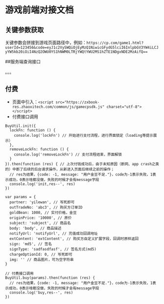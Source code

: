 # 游戏前端对接文档

## 关键参数获取

关键参数会拼接到游戏页面路径中，例如：`https://cp.com/game1.html?userId=123456&code=eyJ1c2VySWQiOjEyMzQ1NiwicGFydG5lciI6InlpbGV3YW4iLCJyYW5kb20iOiI4NzQ2OWU0YS1hNWM0LTRjYWQtYWU2MS1hZTE1NDgxNDE2MzAifQ==`

##服务端查询接口

。。。

## 付费

* 页面中引入：`<script src="https://zxbook-res.zhaoxitech.com/common/js/gamecpsdk.js" charset="utf-8"></script>`
* 付费接口调用

```
BuyUtil.init({
  lockFn: function () {
    console.log('lockFn') // 开始进行支付流程，进行界面锁定（loading等提示展示）
  },
  removeLockFn: function () {
    console.log('removeLockFn') // 支付流程结束，界面解锁
  }
}).then(function (res) { // 上次付钱成功后，由于未知原因（断网、app crash之类的）中断了后续的后台请求操作，从新进入页面后继续之前的操作；
  // res为结果，{code: -1, message: "用户金豆不足."}，code为-1表示失败，1表示成功，0表示啥都没做，失败的时候才会有message字段
  console.log('init,res--', res)
})

var params = {
  partner: 'yilewan', // 写死即可
  outTradeNo: 'abc3', // 购买方订单ID
  goldBean: 1000, // 实付价格，金豆
  originPrice: '10000', // 原价
  subject: 'subject', // 商品名
  body: 'body', // 商品描述
  notifyUrl: 'notifyUrl', // 充值成功回调地址
  extContent: 'extContent', // 购买方自定义扩展字段，回调时原样返回
  sign: 'md5', // 签名
  signType: 'sadfasdfasf', // 签名方式(md5)
  chargeOptionId: 0, // 写死即可
  img: '' // 商品图片，可为空字符串
}

// 付费接口调用
BuyUtil.buy(params).then(function (res) {
  // res为结果，{code: -1, message: "用户金豆不足."}，code为-1表示失败，1表示成功，0表示啥都没做，失败的时候才会有message字段
  console.log('buy,res--', res)
})
```
